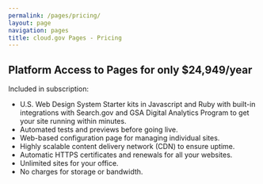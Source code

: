 ```yaml
---
permalink: /pages/pricing/
layout: page
navigation: pages
title: cloud.gov Pages - Pricing
---
```


<section class="usa-section">
  <div class="grid-row">
    <h1 class="margin-top-0">Platform Access to Pages for only $24,949/year</h1>
  </div>
  <div class="grid-row usa-prose">
    <p class="usa-intro">Included in subscription:</p>
    <ul>
      <li>U.S. Web Design System Starter kits in Javascript and Ruby with built-in integrations with Search.gov and GSA Digital Analytics Program to get your site running within minutes.</li>
      <li>Automated tests and previews before going live.</li>
      <li>Web-based configuration page for managing individual sites.</li>
      <li>Highly scalable content delivery network (CDN) to ensure uptime.</li>
      <li>Automatic HTTPS certificates and renewals for all your websites.</li>
      <li>Unlimited sites for your office.</li>
      <li>No charges for storage or bandwidth.</li>
    </ul>
  </div>
</section>

